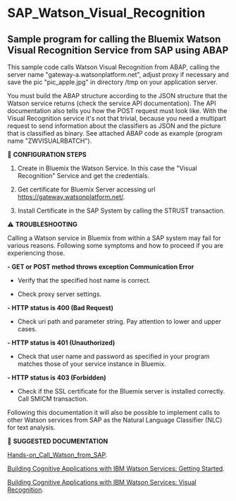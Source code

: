 # SAP_Watson_Visual_Recognition
Sample program for calling the Bluemix Watson Visual Recognition Service from SAP using ABAP
--------------------------------------------------------------------------------------------

This sample code calls Watson Visual Recognition from ABAP, calling the server name "gateway-a.watsonplatform.net", adjust proxy if necessary and save the pic "pic_apple.jpg" in directory /tmp on your application server.

You must build the ABAP structure according to the JSON structure that the Watson service returns (check the service API documentation).
The API documentation also tells you how the POST request must look like. With the Visual Recognition service it's not that trivial, because you need a multipart request to send information about the classifiers as JSON and the picture that is classified as binary. See attached ABAP code as example (program name "ZWVISUALRBATCH").

:pencil: **CONFIGURATION STEPS**

1) Create in Bluemix the Watson Service. In this case the "Visual Recognition" Service and get the credentials.

2) Get certificate for Bluemix Server accessing url https://gateway.watsonplatform.net/.

3) Install Certificate in the SAP System by calling the STRUST transaction.

:warning: **TROUBLESHOOTING**

Calling a Watson service in Bluemix from within a SAP system may fail for various reasons. Following some symptoms and how to proceed if you are experiencing those.

**- GET or POST method throws exception Communication Error**

- Verify that the specified host name is correct.

- Check proxy server settings.

**- HTTP status is 400 (Bad Request)**

- Check uri path and parameter string. Pay attention to lower and upper cases.

**- HTTP status is 401 (Unauthorized)**

- Check that user name and password as specified in your program matches those of your service instance
in Bluemix.

**- HTTP status is 403 (Forbidden)**

- Check if the SSL certificate for the Bluemix server is installed correctly. Call SMICM transaction.

Following this documentation it will also be possible to implement calls to other Watson services from SAP as the Natural Language Classifier (NLC) for text analysis.

:book: **SUGGESTED DOCUMENTATION**

[Hands-on_Call_Watson_from_SAP](https://www.ibm.com/developerworks/community/files/form/anonymous/api/library/25ecde0d-ebfb-47d4-a379-a048a1ccea57/document/d7c30a1b-da62-4066-b4b5-aedc92dfb139/media/Hands-on_Call_Watson_from_SAP_20171009.pdf).

[Building Cognitive Applications with IBM Watson Services: Getting Started](http://www.redbooks.ibm.com/redbooks/pdfs/sg248387.pdf).

[Building Cognitive Applications with IBM Watson Services: Visual Recognition](http://www.redbooks.ibm.com/redbooks/pdfs/sg248393.pdf).
